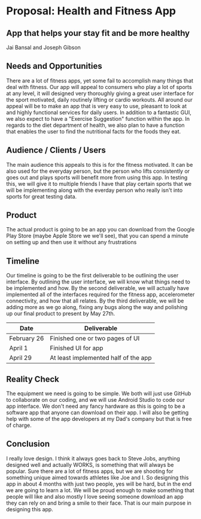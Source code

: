 # Proposal: Health and Fitness App 
## App that helps your stay fit and be more healthy 
Jai Bansal and Joseph Gibson 

## Needs and Opportunities
There are a lot of fitness apps, yet some fail to accomplish many things that deal with fitness. Our app will appeal to consumers who play a lot of sports at any level, it will designed
very thoroughly giving a great user interface for the sport motivated, daily routinely lifting or cardio workouts. All around our appeal will be to make an app that is very easy to use, pleasant to look at and highly functional services for daily users. In addition to a fantastic GUI, we also expect to have a "Exercise Suggestion" function within the app. In regards to the diet department of health, we also plan to have a function that enables the user to find the nutritional facts for the foods they eat. 

## Audience / Clients / Users
The main audience this appeals to this is for the fitness motivated. It can be also used for the everyday person, but the person who lifts consistently or goes out and plays sports
will benefit more from using this app. In testing this, we will give it to multiple friends I have that play certain sports that we will be implementing along with the everday 
person who really isn't into sports for great testing data. 

## Product
The actual product is going to be an app you can download from the Google Play Store (maybe Apple Store we we'll see), that you can spend a minute on setting up and then 
use it without any frustrations

## Timeline
Our timeline is going to be the first deliverable to be outlining the user interface. By outlining the user interface, we will know what things need to be implemented and how. 
By the second deliverable, we will actually have implemented all of the interfaces required for the fitness app, accelerometer connectivity, and how that all relates. By the third
deliverable, we will be adding more as we go along, fixing any bugs along the way and polishing up our final product to present by May 27th. 

| Date          | Deliverable   |
| ------------- | ------------- |
| February 26   | Finished one or two pages of UI|
| April 1       | Finished UI for app|
| April 29      | At least implemented half of the app|

## Reality Check
The equipment we need is going to be simple. We both will just use GitHub to collaborate on our coding, and we will use Android Studio to code our app interface. We don't 
need any fancy hardware as this is going to be a software app that anyone can download on their app. I will also be getting help with some of the app
developers at my Dad's company but that is free of charge. 

## Conclusion
I really love design. I think it always goes back to Steve Jobs, anything designed well and actually WORKS, is something that will always be popular. Sure there 
are a lot of fitness apps, but we are shooting for something unique aimed towards athletes like Joe and I. So designing this app in about 4 months with just
two people, yes will be hard, but in the end we are going to learn a lot. We will be proud enough to make something that people will like and also mostly
I love seeing someone download an app they can rely on and bring a smile to their face. That is our main purpose in designing this app.  